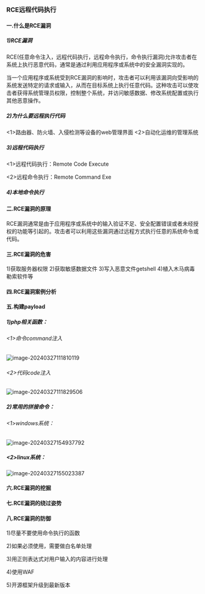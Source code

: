 ### RCE远程代码执行

#### 一.什么是RCE漏洞

##### 1)RCE漏洞

RCE(任意命令注入，远程代码执行，远程命令执行，命令执行漏洞)允许攻击者在系统上执行恶意代码，通常是通过利用应用程序或系统中的安全漏洞实现的。

当一个应用程序或系统受到RCE漏洞的影响时，攻击者可以利用该漏洞向受影响的系统发送特定的请求或输入，从而在目标系统上执行任意代码。这种攻击可以使攻击者获得系统管理员权限，控制整个系统，并访问敏感数据、修改系统配置或执行其他恶意操作。

##### 2)为什么要远程执行代码

<1>路由器、防火墙、入侵检测等设备的web管理界面
<2>自动化运维的管理系统

##### 3)远程代码执行

<1>远程代码执行：Remote Code Execute

 <2>远程命令执行：Remote Command Exe

##### 4)本地命令执行



#### 二.RCE漏洞的原理

RCE漏洞通常是由于应用程序或系统中的输入验证不足、安全配置错误或者未经授权的功能等引起的。攻击者可以利用这些漏洞通过远程方式执行任意的系统命令或代码。

#### 三.RCE漏洞的危害

1)获取服务器权限
2)获取敏感数据文件
3)写入恶意文件getshell
4)植入木马病毒勒索软件等

#### 四.RCE漏洞案例分析



#### 五.构建payload

##### 1)php相关函数：

###### <1>命令command注入

![image-20240327111810119](C:\Users\wlen\AppData\Roaming\Typora\typora-user-images\image-20240327111810119.png)

###### <2>代码code注入

![image-20240327111829506](C:\Users\wlen\AppData\Roaming\Typora\typora-user-images\image-20240327111829506.png)

##### 2)常用的拼接命令：

###### <1>windows系统：

![image-20240327154937792](C:\Users\wlen\AppData\Roaming\Typora\typora-user-images\image-20240327154937792.png)

##### <2>linux系统：

![image-20240327155023387](C:\Users\wlen\AppData\Roaming\Typora\typora-user-images\image-20240327155023387.png)

#### 六.RCE漏洞的挖掘



#### 七.RCE漏洞的绕过姿势



#### 八.RCE漏洞的防御

1)尽量不要使用命令执行的函数

2)如果必须使用，需要做白名单处理

3)用正则表达式对用户输入的内容进行处理

4)使用WAF

5)开源框架升级到最新版本